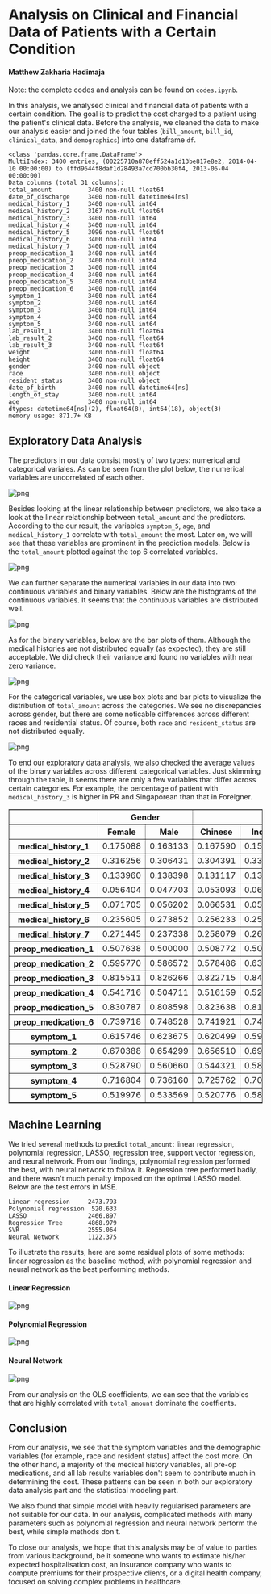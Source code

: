 
# Analysis on Clinical and Financial Data of Patients with a Certain Condition

#### Matthew Zakharia Hadimaja

Note: the complete codes and analysis can be found on `codes.ipynb`.

In this analysis, we analysed clinical and financial data of patients with a certain condition. The goal is to predict the cost charged to a patient using the patient's clinical data. Before the analysis, we cleaned the data to make our analysis easier and joined the four tables (`bill_amount`, `bill_id`, `clinical_data`, and `demographics`) into one dataframe `df`.

    <class 'pandas.core.frame.DataFrame'>
    MultiIndex: 3400 entries, (00225710a878eff524a1d13be817e8e2, 2014-04-10 00:00:00) to (ffd9644f8daf1d28493a7cd700bb30f4, 2013-06-04 00:00:00)
    Data columns (total 31 columns):
    total_amount          3400 non-null float64
    date_of_discharge     3400 non-null datetime64[ns]
    medical_history_1     3400 non-null int64
    medical_history_2     3167 non-null float64
    medical_history_3     3400 non-null int64
    medical_history_4     3400 non-null int64
    medical_history_5     3096 non-null float64
    medical_history_6     3400 non-null int64
    medical_history_7     3400 non-null int64
    preop_medication_1    3400 non-null int64
    preop_medication_2    3400 non-null int64
    preop_medication_3    3400 non-null int64
    preop_medication_4    3400 non-null int64
    preop_medication_5    3400 non-null int64
    preop_medication_6    3400 non-null int64
    symptom_1             3400 non-null int64
    symptom_2             3400 non-null int64
    symptom_3             3400 non-null int64
    symptom_4             3400 non-null int64
    symptom_5             3400 non-null int64
    lab_result_1          3400 non-null float64
    lab_result_2          3400 non-null float64
    lab_result_3          3400 non-null float64
    weight                3400 non-null float64
    height                3400 non-null float64
    gender                3400 non-null object
    race                  3400 non-null object
    resident_status       3400 non-null object
    date_of_birth         3400 non-null datetime64[ns]
    length_of_stay        3400 non-null int64
    age                   3400 non-null int64
    dtypes: datetime64[ns](2), float64(8), int64(18), object(3)
    memory usage: 871.7+ KB
    

## Exploratory Data Analysis

The predictors in our data consist mostly of two types: numerical and categorical variales. As can be seen from the plot below, the numerical variables are uncorrelated of each other.

![png](images/output_7_0.png)


Besides looking at the linear relationship between predictors, we also take a look at the linear relationship between `total_amount` and the predictors. According to the our result, the variables `symptom_5`, `age`, and `medical_history_1` correlate with `total_amount` the most. Later on, we will see that these variables are prominent in the prediction models. Below is the `total_amount` plotted against the top 6 correlated variables.

![png](images/output_9_0.png)


We can further separate the numerical variables in our data into two: continuous variables and binary variables. Below are the histograms of the continuous variables. It seems that the continuous variables are distributed well.

![png](images/output_11_0.png)


As for the binary variables, below are the bar plots of them. Although the medical histories are not distributed equally (as expected), they are still acceptable. We did check their variance and found no variables with near zero variance.

![png](images/output_13_0.png)


For the categorical variables, we use box plots and bar plots to visualize the distribution of `total_amount` across the categories. We see no discrepancies across gender, but there are some noticable differences across different races and residential status. Of course, both `race` and `resident_status` are not distributed equally.

![png](images/output_15_0.png)


To end our exploratory data analysis, we also checked the average values of the binary variables across different categorical variables. Just skimming through the table, it seems there are only a few variables that differ across certain categories. For example, the percentage of patient with `medical_history_3` is higher in PR and Singaporean than that in Foreigner.

<div>

<table border="1" class="dataframe">
  <thead>
    <tr>
      <th></th>
      <th colspan="2" halign="left">Gender</th>
      <th colspan="4" halign="left">Race</th>
      <th colspan="3" halign="left">Resident Status</th>
    </tr>
    <tr>
      <th></th>
      <th>Female</th>
      <th>Male</th>
      <th>Chinese</th>
      <th>Indian</th>
      <th>Malay</th>
      <th>Others</th>
      <th>Foreigner</th>
      <th>PR</th>
      <th>Singaporean</th>
    </tr>
  </thead>
  <tbody>
    <tr>
      <th>medical_history_1</th>
      <td>0.175088</td>
      <td>0.163133</td>
      <td>0.167590</td>
      <td>0.156977</td>
      <td>0.172560</td>
      <td>0.196721</td>
      <td>0.180124</td>
      <td>0.159223</td>
      <td>0.170338</td>
    </tr>
    <tr>
      <th>medical_history_2</th>
      <td>0.316256</td>
      <td>0.306431</td>
      <td>0.304391</td>
      <td>0.336449</td>
      <td>0.316514</td>
      <td>0.327273</td>
      <td>0.315789</td>
      <td>0.290795</td>
      <td>0.314939</td>
    </tr>
    <tr>
      <th>medical_history_3</th>
      <td>0.133960</td>
      <td>0.138398</td>
      <td>0.131117</td>
      <td>0.139535</td>
      <td>0.155587</td>
      <td>0.114754</td>
      <td>0.074534</td>
      <td>0.139806</td>
      <td>0.139134</td>
    </tr>
    <tr>
      <th>medical_history_4</th>
      <td>0.056404</td>
      <td>0.047703</td>
      <td>0.053093</td>
      <td>0.066860</td>
      <td>0.048091</td>
      <td>0.027322</td>
      <td>0.037267</td>
      <td>0.046602</td>
      <td>0.053965</td>
    </tr>
    <tr>
      <th>medical_history_5</th>
      <td>0.071705</td>
      <td>0.056202</td>
      <td>0.066531</td>
      <td>0.053797</td>
      <td>0.066770</td>
      <td>0.041916</td>
      <td>0.075342</td>
      <td>0.078224</td>
      <td>0.060557</td>
    </tr>
    <tr>
      <th>medical_history_6</th>
      <td>0.235605</td>
      <td>0.273852</td>
      <td>0.256233</td>
      <td>0.258721</td>
      <td>0.253182</td>
      <td>0.234973</td>
      <td>0.229814</td>
      <td>0.279612</td>
      <td>0.251468</td>
    </tr>
    <tr>
      <th>medical_history_7</th>
      <td>0.271445</td>
      <td>0.237338</td>
      <td>0.258079</td>
      <td>0.267442</td>
      <td>0.234795</td>
      <td>0.262295</td>
      <td>0.298137</td>
      <td>0.285437</td>
      <td>0.245962</td>
    </tr>
    <tr>
      <th>preop_medication_1</th>
      <td>0.507638</td>
      <td>0.500000</td>
      <td>0.508772</td>
      <td>0.508721</td>
      <td>0.486563</td>
      <td>0.502732</td>
      <td>0.447205</td>
      <td>0.493204</td>
      <td>0.509178</td>
    </tr>
    <tr>
      <th>preop_medication_2</th>
      <td>0.595770</td>
      <td>0.586572</td>
      <td>0.578486</td>
      <td>0.630814</td>
      <td>0.605375</td>
      <td>0.612022</td>
      <td>0.534161</td>
      <td>0.578641</td>
      <td>0.596916</td>
    </tr>
    <tr>
      <th>preop_medication_3</th>
      <td>0.815511</td>
      <td>0.826266</td>
      <td>0.822715</td>
      <td>0.840116</td>
      <td>0.817539</td>
      <td>0.775956</td>
      <td>0.869565</td>
      <td>0.800000</td>
      <td>0.821953</td>
    </tr>
    <tr>
      <th>preop_medication_4</th>
      <td>0.541716</td>
      <td>0.504711</td>
      <td>0.516159</td>
      <td>0.529070</td>
      <td>0.548798</td>
      <td>0.497268</td>
      <td>0.534161</td>
      <td>0.549515</td>
      <td>0.517621</td>
    </tr>
    <tr>
      <th>preop_medication_5</th>
      <td>0.830787</td>
      <td>0.808598</td>
      <td>0.823638</td>
      <td>0.811047</td>
      <td>0.814710</td>
      <td>0.808743</td>
      <td>0.795031</td>
      <td>0.834951</td>
      <td>0.818282</td>
    </tr>
    <tr>
      <th>preop_medication_6</th>
      <td>0.739718</td>
      <td>0.748528</td>
      <td>0.741921</td>
      <td>0.741279</td>
      <td>0.752475</td>
      <td>0.743169</td>
      <td>0.788820</td>
      <td>0.724272</td>
      <td>0.745228</td>
    </tr>
    <tr>
      <th>symptom_1</th>
      <td>0.615746</td>
      <td>0.623675</td>
      <td>0.620499</td>
      <td>0.598837</td>
      <td>0.616690</td>
      <td>0.661202</td>
      <td>0.577640</td>
      <td>0.609709</td>
      <td>0.624082</td>
    </tr>
    <tr>
      <th>symptom_2</th>
      <td>0.670388</td>
      <td>0.654299</td>
      <td>0.656510</td>
      <td>0.697674</td>
      <td>0.660537</td>
      <td>0.672131</td>
      <td>0.695652</td>
      <td>0.664078</td>
      <td>0.660059</td>
    </tr>
    <tr>
      <th>symptom_3</th>
      <td>0.528790</td>
      <td>0.560660</td>
      <td>0.544321</td>
      <td>0.584302</td>
      <td>0.541726</td>
      <td>0.486339</td>
      <td>0.490683</td>
      <td>0.557282</td>
      <td>0.545521</td>
    </tr>
    <tr>
      <th>symptom_4</th>
      <td>0.716804</td>
      <td>0.736160</td>
      <td>0.725762</td>
      <td>0.706395</td>
      <td>0.735502</td>
      <td>0.737705</td>
      <td>0.708075</td>
      <td>0.718447</td>
      <td>0.729075</td>
    </tr>
    <tr>
      <th>symptom_5</th>
      <td>0.519976</td>
      <td>0.533569</td>
      <td>0.520776</td>
      <td>0.587209</td>
      <td>0.519095</td>
      <td>0.513661</td>
      <td>0.546584</td>
      <td>0.526214</td>
      <td>0.525698</td>
    </tr>
  </tbody>
</table>
</div>


## Machine Learning

We tried several methods to predict `total_amount`: linear regression, polynomial regression, LASSO, regression tree, support vector regression, and neural network. From our findings, polynomial regression performed the best, with neural network to follow it. Regression tree performed badly, and there wasn't much penalty imposed on the optimal LASSO model. Below are the test errors in MSE.

    Linear regression     2473.793
    Polynomial regression  520.633
    LASSO                 2466.897
    Regression Tree       4868.979
    SVR                   2555.064
    Neural Network        1122.375

To illustrate the results, here are some residual plots of some methods: linear regression as the baseline method, with polynomial regression and neural network as the best performing methods.

#### Linear Regression

![png](images/output_21_0.png)


#### Polynomial Regression

![png](images/output_23_0.png)


#### Neural Network

![png](images/output_25_0.png)


From our analysis on the OLS coefficients, we can see that the variables that are highly correlated with `total_amount` dominate the coeffients.

## Conclusion

From our analysis, we see that the symptom variables and the demographic variables (for example, race and resident status) affect the cost more. On the other hand, a majority of the medical history variables, all pre-op medications, and all lab results variables don't seem to contribute much in determining the cost. These patterns can be seen in both our exploratory data analysis part and the statistical modeling part.

We also found that simple model with heavily regularised parameters are not suitable for our data. In our analysis, complicated methods with many parameters such as polynomial regression and neural network perform the best, while simple methods don't.

To close our analysis, we hope that this analysis may be of value to parties from various background, be it someone who wants to estimate his/her expected hospitalisation cost, an insurance company who wants to compute premiums for their prospective clients, or a digital health company, focused on solving complex problems in healthcare.
